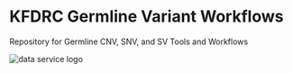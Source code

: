# KFDRC Germline Variant Workflows
Repository for Germline CNV, SNV, and SV Tools and Workflows

![data service logo](https://encrypted-tbn0.gstatic.com/images?q=tbn:ANd9GcS9BnbvIsTkK3QlSGMDvlgu0tZQJ1q4crMvA-S3fcWfIq6y2d2Y)
